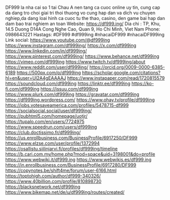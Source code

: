 DF999 la nha cai so 1 tai Chau A nen tang ca cuoc online uy tin, cung cap da dang tro choi giai tri thoi thuong vo cung hap dan va dich vu chuyen nghiep,da dang loai hinh ca cuoc tu the thao, casino, den game bai hap dan dam bao trai nghiem an toan
Website: https://df999.ing/
Dia chi : TP, Khu, 14.5 Duong D14A Cong Nghe Cao, Quan 9, Ho Chi Minh, Viet Nam
Phone: 0986643221
Hastags: #DF999 #df999ing #nhacaiDF999 #nhacaiDF999ing
Link social:
https://www.youtube.com/@df999ing
https://www.instagram.com/df999ing/
https://x.com/df999ing
https://www.linkedin.com/in/df999ing/
https://www.pinterest.com/df999ing/
https://www.behance.net/df999ing
https://vimeo.com/df999ing
https://www.twitch.tv/df999ing/about
https://www.reddit.com/user/df999ing/
https://orcid.org/0009-0000-6385-6189
https://500px.com/p/df999ing
https://scholar.google.com/citations?hl=en&user=Ul2A4gEAAAAJ
https://www.instapaper.com/read/1720815579
https://soundcloud.com/df999ing
https://linktr.ee/df999ing
https://ko-fi.com/df999ing
https://issuu.com/df999ing
https://www.plurk.com/df999ing
https://gravatar.com/df999ing
https://df999ing.wordpress.com/
https://www.ohay.tv/profile/df999ing
https://jobs.votesaveamerica.com/profiles/5478715-df999
https://socialsocial.social/user/df999ing/
https://pubhtml5.com/homepage/uotjr/
https://tupalo.com/en/users/7724975
https://www.speedrun.com/users/df999ing
https://club.doctissimo.fr/df999ing/
https://us.enrollbusiness.com/BusinessProfile/6917250/DF999
https://www.elzse.com/user/profile/1372994
https://osallistu.siilinjarvi.fi/profiles/df999ing/timeline
https://b.cari.com.my/home.php?mod=space&uid=3198001&do=profile
https://www.webwiki.it/df999.ing
https://www.webwikis.es/df999.ing
https://in.enrollbusiness.com/BusinessProfile/6917280/DF999
https://copynotes.be/shift4me/forum/user-6166.html
https://toptohigh.com/author/df999-340326/
https://www.40billion.com/profile/810898730
https://blacksnetwork.net/df999ing
https://www.bikemap.net/de/u/df999ing/routes/created/